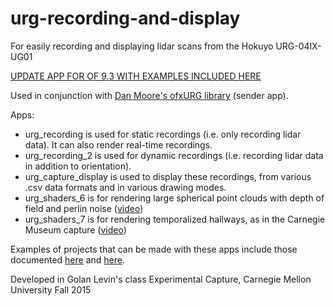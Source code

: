 # urg-recording-and-display
For easily recording and displaying lidar scans from the Hokuyo URG-04lX-UG01

[UPDATE APP FOR OF 9.3 WITH EXAMPLES INCLUDED HERE](https://github.com/bensnell/urg_recording_and_display_2)

Used in conjunction with [Dan Moore's ofxURG library](https://github.com/danthemellowman/ofxUrg) (sender app).

Apps:
- urg_recording is used for static recordings (i.e. only recording lidar data). It can also render real-time recordings.
- urg_recording_2 is used for dynamic recordings (i.e. recording lidar data in addition to orientation).
- urg_capture_display is used to display these recordings, from various .csv data formats and in various drawing modes.
- urg_shaders_6 is for rendering large spherical point clouds with depth of field and perlin noise ([video](https://vimeo.com/148699844))
- urg_shaders_7 is for rendering temporalized hallways, as in the Carnegie Museum capture ([video](https://vimeo.com/151335007))

Examples of projects that can be made with these apps include those documented [here](https://github.com/golanlevin/ExperimentalCapture/blob/master/students/benjamin/Project%203/Project%203.md) and [here](https://github.com/golanlevin/ExperimentalCapture/blob/master/students/benjamin/Final%20Project/Final%20Project.md).

Developed in Golan Levin's class Experimental Capture, Carnegie Mellon University Fall 2015
